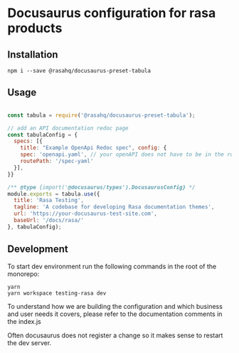 # Docusaurus configuration for rasa products

## Installation

```
npm i --save @rasahq/docusaurus-preset-tabula
```

## Usage

```docusaurus.config.js

const tabula = require('@rasahq/docusaurus-preset-tabula');

// add an API documentation redoc page
const tabulaConfig = {
  specs: [{
    title: "Example OpenApi Redoc spec", config: {
    spec: 'openapi.yaml', // your openAPI does not have to be in the root path
    routePath: '/spec-yaml'
  }],
}}

/** @type {import('@docusaurus/types').DocusaurusConfig} */
module.exports = tabula.use({
  title: 'Rasa Testing',
  tagline: 'A codebase for developing Rasa documentation themes',
  url: 'https://your-docusaurus-test-site.com',
  baseUrl: '/docs/rasa/'
}, tabulaConfig);


```

## Development

To start dev environment run the following commands in the root of the monorepo:

```
yarn
yarn workspace testing-rasa dev
```

To understand how we are building the configuration and which business and user needs it covers, please refer to the documentation comments in the index.js

Often docusaurus does not register a change so it makes sense to restart the dev server.
